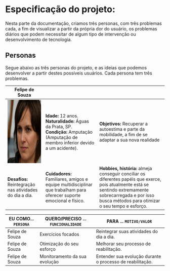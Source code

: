 # Especificação do projeto:

Nesta parte da documentação, criamos três personas, com três problemas cada, a fim de visualizar a partir da própria dor do usuário, os problemas diários que podem necessitar de algum tipo de intervenção ou desenvolvimento de tecnologia.

## Personas
Segue abaixo as três personas do projeto, e as ideias que podemos desenvolver a partir destes possíveis usuários. Cada persona tem três problemas.


|**Felipe de Souza**|           |                             | 
|-------------------|-----------|-----------------------------|
<img src="https://github.com/ICEI-PUC-Minas-PPC-CC/Template-MentoringII/blob/main/docs/img/camilafiaes.png" width="200" height="200"/>|**Idade:** 12 anos. **Naturalidade:** Águas da Prata, SP. **Condição:** Amputação (Amputação de membro inferior devido a um acidente).       |**Objetivos:** Recuperar a autoestima e parte da mobilidade, a fim de se adaptar a sua nova realidade
|**Desafios:** Reintegração nas atividades do dia a dia.  |**Cuidadores:** Familiares, amigos e equipe multidisciplinar que trabalham para oferecer suporte emocional e físico. |**Hobbies, história:** almeja conseguir conciliar os diferentes papéis que exerce, pois atualmente está se sentindo extremamente sobrecarregada e por isso busca métodos para otimizar o seu tempo e esforço.


|EU COMO... `PERSONA`| QUERO/PRECISO ... `FUNCIONALIDADE` |PARA ... `MOTIVO/VALOR`                 |
|--------------------|------------------------------------|----------------------------------------|
|Felipe de Souza | Exercícios focados | Reintegrar suas atividades do dia a dia. |
|Felipe de Souza | Otimização do seu esforço | Melhorar seu processo de reabilitação. |
|Felipe de Souza | Monitoramento da sua evolução | Entender sua evolução durante o processo de reabilitação. |

